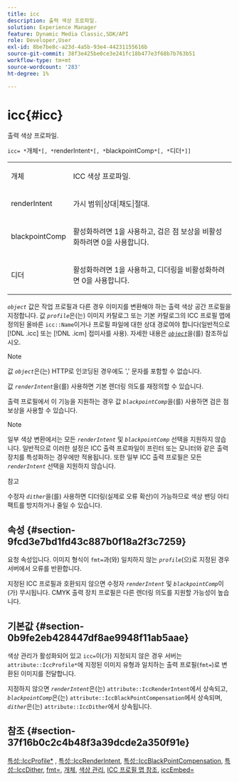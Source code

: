 ```yaml
---
title: icc
description: 출력 색상 프로파일.
solution: Experience Manager
feature: Dynamic Media Classic,SDK/API
role: Developer,User
exl-id: 8be7be8c-a23d-4a5b-93e4-44231155616b
source-git-commit: 38f3e425be0ce3e241fc18b477e3f68b7b763b51
workflow-type: tm+mt
source-wordcount: '283'
ht-degree: 1%

---
```


# icc{#icc}

출력 색상 프로파일.

`icc= *`개체`*[, *`renderIntent`*[, *`blackpointComp`*[, *`디더`*]]`

<table id="simpletable_AC20916999004CDCBBB9888B3A8FB0A7"> 
 <tr class="strow"> 
  <td class="stentry"> <p><span class="codeph"> <span class="varname"> 개체</span> </span> </p></td> 
  <td class="stentry"> <p>ICC 색상 프로파일. </p></td> 
 </tr> 
 <tr class="strow"> 
  <td class="stentry"> <p><span class="codeph"> <span class="varname"> renderIntent</span></span> </p></td> 
  <td class="stentry"> <p><span class="codeph"> 가시 범위|상대|채도|절대</span>. </p></td> 
 </tr> 
 <tr class="strow"> 
  <td class="stentry"> <p><span class="codeph"> <span class="varname"> blackpointComp</span></span> </p></td> 
  <td class="stentry"> <p>활성화하려면 1을 사용하고, 검은 점 보상을 비활성화하려면 0을 사용합니다. </p></td> 
 </tr> 
 <tr class="strow"> 
  <td class="stentry"> <p><span class="codeph"> <span class="varname"> 디더</span></span> </p></td> 
  <td class="stentry"> <p>활성화하려면 1을 사용하고, 디더링을 비활성화하려면 0을 사용합니다. </p></td> 
 </tr> 
</table>

*`object`* 값은 작업 프로필과 다른 경우 이미지를 변환해야 하는 출력 색상 공간 프로필을 지정합니다. 값 *`profile`*&#x200B;은(는) 이미지 카탈로그 또는 기본 카탈로그의 ICC 프로필 맵에 정의된 올바른 `icc::Name`이거나 프로필 파일에 대한 상대 경로여야 합니다(일반적으로 [!DNL .icc] 또는 [!DNL .icm] 접미사를 사용). 자세한 내용은 [*`object`*](../../../../../is-api/http-ref/image-serving-api-ref/c-http-protocol-reference/c-data-types/r-object.md#reference-2591bd24548d462782c68d138ef795a0)을(를) 참조하십시오.

>[!NOTE]
>
>값 *`object`*&#x200B;은(는) HTTP로 인코딩된 경우에도 &#39;,&#39; 문자를 포함할 수 없습니다.

값 *`renderIntent`*&#x200B;을(를) 사용하면 기본 렌더링 의도를 재정의할 수 있습니다.

출력 프로필에서 이 기능을 지원하는 경우 값 *`blackpointComp`*&#x200B;을(를) 사용하면 검은 점 보상을 사용할 수 있습니다.

>[!NOTE]
>
>일부 색상 변환에서는 모든 *`renderIntent`* 및 *`blackpointComp`* 선택을 지원하지 않습니다. 일반적으로 이러한 설정은 ICC 출력 프로파일이 프린터 또는 모니터와 같은 출력 장치를 특성화하는 경우에만 적용됩니다. 또한 일부 ICC 출력 프로필은 모든 *`renderIntent`* 선택을 지원하지 않습니다.

참고

수정자 *`dither`*&#x200B;을(를) 사용하면 디더링(실제로 오류 확산)이 가능하므로 색상 밴딩 아티팩트를 방지하거나 줄일 수 있습니다.

## 속성 {#section-9fcd3e7bd1fd43c887b0f18a2f3c7259}

요청 속성입니다. 이미지 형식이 `fmt=`과(와) 일치하지 않는 *`profile`*(으)로 지정된 경우 서버에서 오류를 반환합니다.

지정된 ICC 프로필과 호환되지 않으면 수정자 *`renderIntent`* 및 *`blackpointComp`*&#x200B;이(가) 무시됩니다. CMYK 출력 장치 프로필은 다른 렌더링 의도를 지원할 가능성이 높습니다.

## 기본값 {#section-0b9fe2eb428447df8ae9948f11ab5aae}

색상 관리가 활성화되어 있고 `icc=`이(가) 지정되지 않은 경우 서버는 `attribute::IccProfile*`에 지정된 이미지 유형과 일치하는 출력 프로필(`fmt=`)로 변환된 이미지를 전달합니다.

지정하지 않으면 *`renderIntent`*&#x200B;은(는) `attribute::IccRenderIntent`에서 상속되고, *`blackpointComp`*&#x200B;은(는) `attribute::IccBlackPointCompensation`에서 상속되며, *`dither`*&#x200B;은(는) `attribute::IccDither`에서 상속됩니다.

## 참조 {#section-37f16b0c2c4b48f3a39dcde2a350f91e}

[특성::IccProfile*](../../../../../is-api/image-catalog/image-serving-api-ref/c-image-catalog-reference/c-attributes-reference/r-iccprofilecmyk.md#reference-db89f9dac33e447cadb359ec1ba27ee0) , [특성::IccRenderIntent](../../../../../is-api/image-catalog/image-serving-api-ref/c-image-catalog-reference/c-attributes-reference/r-iccrenderintent.md#reference-012f207f28bd4406a5368d23ed95a51f), [특성::IccBlackPointCompensation](../../../../../is-api/image-catalog/image-serving-api-ref/c-image-catalog-reference/c-attributes-reference/r-iccblackpointcompensation.md#reference-357626375ee140d1807f0c05171c733f), [특성::IccDither](../../../../../is-api/image-catalog/image-serving-api-ref/c-image-catalog-reference/c-attributes-reference/r-iccdither.md#reference-914d0d0567364246b4016d45c0ada85b), [fmt=](../../../../../is-api/http-ref/image-serving-api-ref/c-http-protocol-reference/c-command-reference/r-is-http-fmt.md#reference-cdf10043423b45ba9fe15157fb3ae37a), [개체](../../../../../is-api/http-ref/image-serving-api-ref/c-http-protocol-reference/c-data-types/r-object.md#reference-2591bd24548d462782c68d138ef795a0), [색상 관리](../../../../../is-api/http-ref/image-serving-api-ref/c-http-protocol-reference/c-syntax-and-features/r-color-management.md#reference-c7e4a72d589145189f7e4bcb6b4544d7), [ICC 프로필 맵 참조](../../../../../is-api/image-catalog/image-serving-api-ref/c-image-catalog-reference/c-icc-profile-map-reference/c-icc-profile-map-reference.md#concept-57b9148ce55249cd825cb7ee19ed057c), [iccEmbed=](../../../../../is-api/http-ref/image-serving-api-ref/c-http-protocol-reference/c-command-reference/r-iccembed.md#reference-e3b774fb322046a2a6dde3a7bab5583e)
